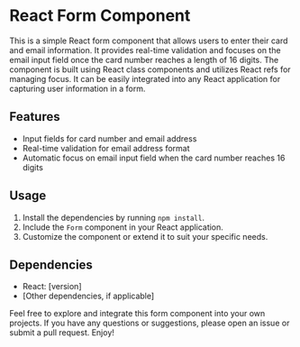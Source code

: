 # React Form Component

This is a simple React form component that allows users to enter their card and email information. It provides real-time validation and focuses on the email input field once the card number reaches a length of 16 digits. The component is built using React class components and utilizes React refs for managing focus. It can be easily integrated into any React application for capturing user information in a form.

## Features

- Input fields for card number and email address
- Real-time validation for email address format
- Automatic focus on email input field when the card number reaches 16 digits

## Usage

1. Install the dependencies by running `npm install`.
2. Include the `Form` component in your React application.
3. Customize the component or extend it to suit your specific needs.

## Dependencies

- React: [version]
- [Other dependencies, if applicable]

Feel free to explore and integrate this form component into your own projects. If you have any questions or suggestions, please open an issue or submit a pull request. Enjoy!
